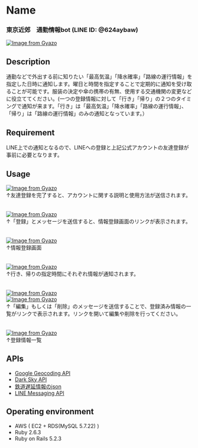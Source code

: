 Name
====
### 東京近郊　通勤情報bot (LINE ID: @624aybaw)
[![Image from Gyazo](https://i.gyazo.com/eaeea6bd98cc7b555e051fa0e971f3ec.png)](https://gyazo.com/eaeea6bd98cc7b555e051fa0e971f3ec)

## Description
通勤などで外出する前に知りたい「最高気温」「降水確率」「路線の運行情報」を指定した日時に通知します。曜日と時間を指定することで定期的に通知を受け取ることが可能です。服装の決定や傘の携帯の有無、使用する交通機関の変更などに役立ててください。(一つの登録情報に対して「行き」「帰り」の２つのタイミングで通知が来ます。「行き」は「最高気温」「降水確率」「路線の運行情報」、「帰り」は「路線の運行情報」のみの通知となっています。）

## Requirement
LINE上での通知となるので、LINEへの登録と上記公式アカウントの友達登録が事前に必要となります。

## Usage

[![Image from Gyazo](https://i.gyazo.com/1f173bc4d2e47f4c469ea639e219a7a8.png)](https://gyazo.com/1f173bc4d2e47f4c469ea639e219a7a8)
<br>
↑友達登録を完了すると、アカウントに関する説明と使用方法が送信されます。　
<br>
<br>
<br>
[![Image from Gyazo](https://i.gyazo.com/e6902cd216b74377134d358d23c2f96b.png)](https://gyazo.com/e6902cd216b74377134d358d23c2f96b)
<br>
↑「登録」とメッセージを送信すると、情報登録画面のリンクが表示されます。
<br>
<br>
<br> 
[![Image from Gyazo](https://i.gyazo.com/fd0bcf0e55f142759bff7e4f8a1664de.png)](https://gyazo.com/fd0bcf0e55f142759bff7e4f8a1664de)
<br> 
↑情報登録画面
<br>
<br>
<br>
[![Image from Gyazo](https://i.gyazo.com/7935d836b141e542cb84016e5f5bb47f.png)](https://gyazo.com/7935d836b141e542cb84016e5f5bb47f)
<br>
↑行き、帰りの指定時間にそれぞれ情報が通知されます。
<br>
<br>
<br>
[![Image from Gyazo](https://i.gyazo.com/f651c1a1ff6997237b803df835c63b9d.png)](https://gyazo.com/f651c1a1ff6997237b803df835c63b9d)
<br>
[![Image from Gyazo](https://i.gyazo.com/d6403a8ea94f2d124e641630be7410de.png)](https://gyazo.com/d6403a8ea94f2d124e641630be7410de)
<br>
↑「編集」もしくは「削除」のメッセージを送信することで、登録済み情報の一覧がリンクで表示されます。リンクを開いて編集や削除を行ってください。
<br>
<br>
<br>
[![Image from Gyazo](https://i.gyazo.com/e47a1a4532d92cbd0c3007e0d16b1c07.png)](https://gyazo.com/e47a1a4532d92cbd0c3007e0d16b1c07)
<br>
↑登録情報一覧

## APIs
* [Google Geocoding API](https://developers.google.com/maps/documentation/geocoding/start)
* [Dark Sky API](https://darksky.net/dev)
* [鉄道遅延情報のjson](https://rti-giken.jp/fhc/api/train_tetsudo/)
* [LINE Messaging API](https://developers.line.biz/ja/services/messaging-api/)

## Operating environment
* AWS (  EC2 + RDS(MySQL 5.7.22)  )
* Ruby 2.6.3
* Ruby on Rails 5.2.3

